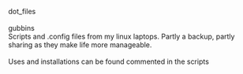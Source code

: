 dot_files \
\
gubbins \
Scripts and .config files from my linux laptops. Partly a backup, partly sharing as they make life more manageable. \
\
Uses and installations can be found commented in the scripts
